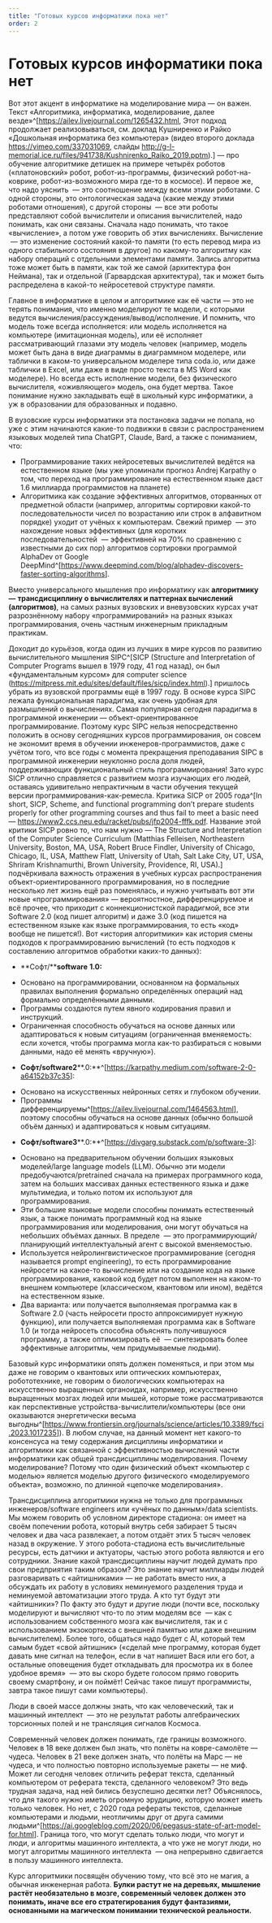 ```yaml
---
title: "Готовых курсов информатики пока нет"
order: 2
---
```


# Готовых курсов информатики пока нет

Вот этот акцент в информатике на моделирование мира — он важен. Текст «Алгоритмика, информатика, моделирование, далее везде»^[<https://ailev.livejournal.com/1265432.html>, Этот подход продолжает реализовываться, см. доклад Кушниренко и Райко «Дошкольная информатика без компьютера» (видео второго доклада <https://vimeo.com/337031069>, слайды <http://g-l-memorial.ice.ru/files/941738/Kushnirenko_Raiko_2019.pptm>).] — про обучение алгоритмике детишек на примере четырёх роботов («платоновский» робот, робот-из-программы, физический робот-на-коврике, робот-из-возможного мира где-то в космосе). И первое же, что надо уяснить  — это соотношение между всеми этими роботами. С одной стороны, это онтологическая задача (какие между этими роботами отношения), с другой стороны  — все эти роботы представляют собой вычислители и описания вычислителей, надо понимать, как они связаны. Сначала надо понимать, что такое «вычисление», а потом уже говорить об этих вычислениях. Вычисление  — это изменение состояний какой-то памяти (то есть перевод мира из одного стабильного состояния в другое) по какому-то алгоритму как набору операций с отдельными элементами памяти. Запись алгоритма тоже может быть в памяти, как той же самой (архитектура фон Неймана), так и отдельной (Гарвардская архитектура), так и может быть распределена в какой-то нейросетевой структуре памяти.

Главное в информатике в целом и алгоритмике как её части — это не терять понимания, что именно моделируют те модели, с которыми ведутся вычисления/рассуждения/вывод/исполнение. И помнить, что модель тоже всегда исполняется: или модель исполняется на компьютере (имитационная модель), или её исполняет рассматривающий глазами эту модель человек (например, модель может быть дана в виде диаграммы в диаграммном моделере, или таблички в каком-то универсальном моделере типа сoda.io, или даже таблички в Excel, или даже в виде просто текста в MS Word как моделере). Но всегда есть исполнение модели, без физического вычислителя, «оживляющего» модель, она будет мертва. Такое понимание нужно закладывать ещё в школьный курс информатики, а уж в образовании для образованных и подавно.

В вузовские курсы информатики эта постановка задачи не попала, но уже с этим начинаются какие-то подвижки в связи с распространением языковых моделей типа ChatGPT, Claude, Bard, а также с пониманием, что:

* Программирование таких нейросетевых вычислителей ведётся на естественном языке (мы уже упоминали прогноз Andrej Karpathy о том, что переход на программирование на естественном языке даст 1.6 миллиарда программистов на планете)
* Алгоритмика как создание эффективных алгоритмов, оторванных от предметной области (например, алгоритмы сортировки какой-то последовательности чисел по возрастанию или строк в алфавитном порядке) уходит от учёных к компьютерам. Свежий пример  — это нахождение новых эффективных (для коротких последовательностей  — эффективней на 70% по сравнению с известными до сих пор) алгоритмов сортировки программой AlphaDev от Google DeepMind^[<https://www.deepmind.com/blog/alphadev-discovers-faster-sorting-algorithms>].

Вместо универсального мышления про информатику как **алгоритмику** **—** **трансдисциплину о вычислителях и паттернах вычислений (алгоритмов)**, на самых разных вузовских и вневузовских курсах учат разрознённому набору «программирований» на разных языках программирования, очень частным инженерным прикладным практикам.

Доходит до курьёзов, когда один из лучших в мире курсов по развитию вычислительного мышления SIPC^[SICP (Structure and Interpretation of Computer Programs вышел в 1979 году, 41 год назад), он был «фундаментальным курсом» для computer science (https://mitpress.mit.edu/sites/default/files/sicp/index.html).] пришлось убрать из вузовской программы ещё в 1997 году. В основе курса SIPC лежала функциональная парадигма, как очень удобная для размышлений о вычислениях. Самая популярная сегодня парадигма в программной инженерии — объект-ориентированное программирование. Поэтому курс SIPC нельзя непосредственно положить в основу сегодняшних курсов программирования, он совсем не экономит время в обучении инженеров-программистов, даже с учётом того, что все годы с момента прекращения преподавания SIPC в программной инженерии неуклонно росла доля людей, поддерживающих функциональный стиль программирования! Зато курс SICP отлично справляется с развитием мозга изучающих его людей, оставаясь удивительно непрактичным в части обучения текущей версии программирования-как-ремесла. Критика SICP от 2005 года^[In short, SICP, Scheme, and functional programming don’t prepare students properly for other programming courses and thus fail to meet a basic need — <https://www2.ccs.neu.edu/racket/pubs/jfp2004-fffk.pdf>. Название этой критики SICP ровно то, что нам нужно — The Structure and Interpretation of the Computer Science Curriculum (Matthias Felleisen, Northeastern University, Boston, MA, USA, Robert Bruce Findler, University of Chicago, Chicago, IL, USA, Matthew Flatt, University of Utah, Salt Lake City, UT, USA, Shriram Krishnamurthi, Brown University, Providence, RI, USA).] подчёркивала важность отражения в учебных курсах распространения объект-ориентированного программирования, но в последние несколько лет жизнь ещё раз поменялась, и нужно учитывать вот эти новые «программирования» — вероятностное, дифференцируемое и всё прочее, что приходит с коннекционистской парадигмой, все эти Software 2.0 (код пишет алгоритм) и даже 3.0 (код пишется на естественном языке как языке программирования, то есть «код» вообще не пишется!). Вот «история алгоритмики» как история смены подходов к программированию вычислений (то есть подходов к составлению алгоритмов обработки каких-то данных):

* **Софт/****software** **1.0:**

+ Основано на программировании, основанном на формальных правилах выполнения формально определённых операций над формально определёнными данными.
+ Программы создаются путем явного кодирования правил и инструкций.
+ Ограниченная способность обучаться на основе данных или адаптироваться к новым ситуациям (ограниченная вменяемость: если хочется, чтобы программа могла как-то разбираться с новыми данными, надо её менять «вручную»).

* **Софт/****software****2****.0:**^[<https://karpathy.medium.com/software-2-0-a64152b37c35>]:

+ Основано на искусственных нейронных сетях и глубоком обучении.
+ Программы дифференцируемы^[<https://ailev.livejournal.com/1464563.html>], поэтому способны обучаться на основе данных (обычно большой объём данных) и адаптироваться к новым ситуациям.

* **Софт/****software****3****.0:**^[<https://divgarg.substack.com/p/software-3>]:

+ Основано на предварительном обучении больших языковых моделей/large language models (LLM). Обычно эти модели предобучаются/pretrained сначала на примерах программного кода, затем на больших массивах данных естественного языка и даже мультимедиа, и только потом их используют для программирования.
+ Эти большие языковые модели способны понимать естественный язык, а также понимать программный код на языке программирования или моделирования, они могут обучаться на небольших объёмах данных. В пределе  — это программирующий/планирующий интеллектуальный агент с высокой вменяемостью.
+ Используется нейролингвистическое программирование (сегодня называется prompt engineering), то есть программирование нейросети на какое-то вычисление или на создание кода на языке программирования, каковой код будет потом выполнен на каком-то внешнем компьютере (классическом, квантовом или ином), ведётся на естественном языке.
+ Два варианта: или получается выполняемая программа как в Software 2.0 (часть нейросети просто аппроксимирует нужную функцию), или получается выполняемая программа как в Software 1.0 (и тогда нейросеть способна объяснять получившуюся программу, а также оптимизировать её  — синтезировать более эффективные алгоритмы, чем придумываемые людьми).

Базовый курс информатики опять должен поменяться, и при этом мы даже не говорим о квантовых или оптических компьютерах, робототехнике, не говорим о биологических компьютерах на искусственно выращенных органоидах, например, искусственно выращенных мозгах людей или мышей, которые тоже рассматриваются как перспективные устройства-вычислители/компьютеры (все они оказываются энергетически весьма выгодны^[<https://www.frontiersin.org/journals/science/articles/10.3389/fsci.2023.1017235>]). В любом случае, на данный момент нет какого-то консенсуса на тему содержания дисциплины информатики и алгоритмики как связанной с эффективностью вычислений части информатики как общей трансдисциплины моделирования. Почему моделирование? Потому что один физический объект «компьютер с моделью» является моделью другого физического «моделируемого объекта», возможно, по длинной «цепочке моделирования».

Трансдисциплина алгоритмики нужна не только для программных инженеров/software engineers или «учёных по данным»/data scientists. Мы можем говорить об условном директоре стадиона: он имеет на своём попечении робота, который внутрь себя забирает 5 тысяч человек и два часа развлекает, а потом отдаёт этих 5 тысяч человек назад в окружение. У этого робота-стадиона есть вычислительные ресурсы, есть датчики и актуаторы, частью этого робота являются и его сотрудники. Знание какой трансдисциплины научит людей думать про свои предприятия таким образом? Это знание научит миллиарды людей разговаривать с «айтишниками» — не работать вместо них, а обсуждать их работу в условиях неминуемого разделения труда и неминуемой автоматизации этого труда. А кто тут будут эти «айтишники»? По факту это будут и другие люди (почти все, поскольку моделируют и вычисляют что-то по этим моделям все  — как с использованием собственного мозга как вычислителя, так и с использованием экзокортекса с внешней памятью или даже внешним вычислителем). Более того, общаться надо будет с AI, который тем самым будет «свой айтишник» («сделай мне программу, которая будет давать мне сигнал на телефон, если в чат напишет Вася или его бот, а остальные оповещения будет откладывать для просмотра их в более удобное время»  — это вы скоро будете голосом прямо говорить своему смартфону, и он поймёт! Сейчас такое пишут программисты, завтра такое пишут сами компьютеры).

Люди в своей массе должны знать, что как человеческий, так и машинный интеллект  — это не результат работы алгебраических торсионных полей и не трансляция сигналов Космоса.

Современный человек должен понимать, где границы возможного. Человек в 18 веке должен был знать, что полёты на ковре-самолёте — чудеса. Человек в 21 веке должен знать, что полёты на Марс — не чудеса, и что полностью повторно используемые ракеты — не миф. Может ли сегодня человек отличить реферат текста, сделанный компьютером от реферата текста, сделанного человеком? Это ведь трудная задача, над ней бились безуспешно десятки лет? Объяснялось, что для такого нужно иметь огромную эрудицию, которую может иметь только человек. Но нет, с 2020 года рефераты текстов, сделанные компьютерами и людьми, неотличимы друг от друга самими людьми^[<https://ai.googleblog.com/2020/06/pegasus-state-of-art-model-for.html>]. Граница того, что могут сделать только люди, что могут и люди, и алгоритмы машинного интеллекта, а что уже не могут люди, но могут алгоритмы машинного интеллекта  — она непрерывно сдвигается в пользу машинного интеллекта.

Курс алгоритмики посвящён обучению тому, что всё это не магия, а обычная инженерная работа. **Булки растут не на деревьях, мышление растёт необязательно в мозге, современный человек должен это понимать, иначе все его стратегирования будут фантазиями, основанными на магическом понимании технической реальности.**